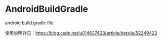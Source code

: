 # AndroidBuildGradle
android build.gradle file



使用说明详见：https://blog.csdn.net/u014637428/article/details/52249423
